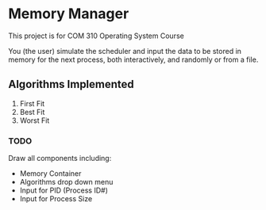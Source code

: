 Memory Manager
==============

This project is for COM 310 Operating System Course

You (the user) simulate the scheduler and input the data to be 
stored in memory for the next process, both interactively, and randomly or from a file.

## Algorithms Implemented
1. First Fit
2. Best Fit
3. Worst Fit

### TODO
Draw all components including:
* Memory Container
* Algorithms drop down menu
* Input for PID (Process ID#)
* Input for Process Size
